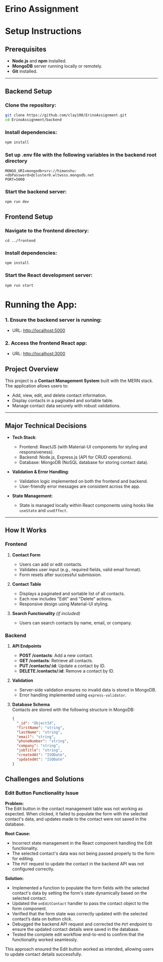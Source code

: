 # Erino Assignment  

# Setup Instructions

## Prerequisites
- **Node.js** and **npm** installed.
- **MongoDB** server running locally or remotely.
- **Git** installed.

---

## Backend Setup

### Clone the repository:
```bash
git clone https://github.com/clay108/ErinoAssignment.git
cd ErinoAssignment/backend
```
### Install dependencies:
```bash
npm install
```
### Set up .env file with the following variables in the backend root directory
```
MONGO_URI=mongodb+srv://himanshu:<dbPassword>@cluster0.wltwsss.mongodb.net
PORT=5000
```
### Start the backend server:
```
npm run dev
```

## Frontend Setup

### Navigate to the frontend directory: 
```
cd ../frontend
```
### Install dependencies:
```
npm install
```
### Start the React development server:
```
npm run start
```
# Running the App:

### 1. Ensure the backend server is running:
- URL: [http://localhost:5000](http://localhost:5000)

### 2. Access the frontend React app:
- URL: [http://localhost:3000](http://localhost:3000)


## Project Overview  
This project is a **Contact Management System** built with the MERN stack.  
The application allows users to:  
- Add, view, edit, and delete contact information.  
- Display contacts in a paginated and sortable table.  
- Manage contact data securely with robust validations.  

---

## Major Technical Decisions  
- **Tech Stack**:  
  - Frontend: ReactJS (with Material-UI components for styling and responsiveness).  
  - Backend: Node.js, Express.js (API for CRUD operations).  
  - Database: MongoDB (NoSQL database for storing contact data).  

- **Validation & Error Handling**:  
  - Validation logic implemented on both the frontend and backend.  
  - User-friendly error messages are consistent across the app.  

- **State Management**:  
  - State is managed locally within React components using hooks like `useState` and `useEffect`.  

---

## How It Works  

### Frontend  
1. **Contact Form**  
   - Users can add or edit contacts.  
   - Validates user input (e.g., required fields, valid email format).  
   - Form resets after successful submission.  

2. **Contact Table**  
   - Displays a paginated and sortable list of all contacts.  
   - Each row includes "Edit" and "Delete" actions.  
   - Responsive design using Material-UI styling.  

3. **Search Functionality** *(if included)*  
   - Users can search contacts by name, email, or company.  

### Backend  
1. **API Endpoints**  
   - **POST /contacts**: Add a new contact.  
   - **GET /contacts**: Retrieve all contacts.  
   - **PUT /contacts/:id**: Update a contact by ID.  
   - **DELETE /contacts/:id**: Remove a contact by ID.  

2. **Validation**  
   - Server-side validation ensures no invalid data is stored in MongoDB.  
   - Error handling implemented using `express-validator`.  

3. **Database Schema**  
   Contacts are stored with the following structure in MongoDB:  
   ```json
   {
     "_id": "ObjectId",
     "firstName": "string",
     "lastName": "string",
     "email": "string",
     "phoneNumber": "string",
     "company": "string",
     "jobTitle": "string",
     "createdAt": "ISODate",
     "updatedAt": "ISODate"
   }
   ```
## Challenges and Solutions

### Edit Button Functionality Issue

**Problem:**  
The Edit button in the contact management table was not working as expected. When clicked, it failed to populate the form with the selected contact's data, and updates made to the contact were not saved in the database.

**Root Cause:**  
- Incorrect state management in the React component handling the Edit functionality.  
- The selected contact's data was not being passed properly to the form for editing.  
- The `PUT` request to update the contact in the backend API was not configured correctly.

**Solution:**  
- Implemented a function to populate the form fields with the selected contact's data by setting the form's state dynamically based on the selected contact.
- Updated the `onEditContact` handler to pass the contact object to the form component.
- Verified that the form state was correctly updated with the selected contact’s data on button click.
- Debugged the backend API request and corrected the `PUT` endpoint to ensure the updated contact details were saved in the database.
- Tested the complete edit workflow end-to-end to confirm that the functionality worked seamlessly.

This approach ensured the Edit button worked as intended, allowing users to update contact details successfully.

